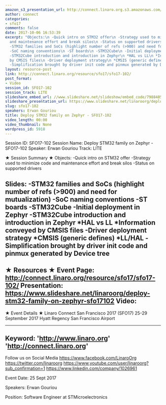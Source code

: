 ```yaml
---
amazon_s3_presentation_url: http://connect.linaro.org.s3.amazonaws.com/sfo17/Presentations/SFO17-102%20Deploy%20STM32%20family%20on%20Zephyr.pdf
author: connect
categories:
- sfo17
comments: false
date: 2017-10-06 16:53:39
excerpt: "Objects:\n -Quick intro on STM32 offer\n -Strategy used to minimize code
  and maintenance effort and break silos\n -Status on supported drivers\n \n Slides:\n
  -STM32 families and SoCs (highlight number of refs (>900) and need for mutualization)\n
  -SoC naming conventions\n -ST boards\n -STM32Cube\n -Initial deployment in Zephyr\n
  -STM32Cube introduction and introduction in Zephyr\n *HAL vs LL\n *Information conveyed
  by CMSIS files\n -Driver deployment strategy\n *CMSIS (generic defines)\n *LL/HAL\n
  -Simplification brought by driver init code and pinmux generated by Device tree"
layout: resource-post
link: http://connect.linaro.org/resource/sfo17/sfo17-102/
post_format:
- Video
session_id: SFO17-102
session_track: LITE
slideshare_embed_url: //www.slideshare.net/slideshow/embed_code/79884057
slideshare_presentation_url: https://www.slideshare.net/linaroorg/deploy-stm32-family-on-zephyr-sfo17102
slug: sfo17-102
speakers: Erwan Gouriou
title: Deploy STM32 family on Zephyr - SFO17-102
video_length: 00:00
video_thumbnail: None
wordpress_id: 5918
---
```


Session ID: SFO17-102
Session Name: Deploy STM32 family on Zephyr - SFO17-102
Speaker: Erwan Gouriou 
Track: LITE


★ Session Summary ★
Objects:
 -Quick intro on STM32 offer
 -Strategy used to minimize code and maintenance effort and break silos
 -Status on supported drivers
 
 Slides:
 -STM32 families and SoCs (highlight number of refs (>900) and need for mutualization)
 -SoC naming conventions
 -ST boards
 -STM32Cube
 -Initial deployment in Zephyr
 -STM32Cube introduction and introduction in Zephyr
 *HAL vs LL
 *Information conveyed by CMSIS files
 -Driver deployment strategy
 *CMSIS (generic defines)
 *LL/HAL
 -Simplification brought by driver init code and pinmux generated by Device tree
---------------------------------------------------
★ Resources ★
Event Page: http://connect.linaro.org/resource/sfo17/sfo17-102/
Presentation: https://www.slideshare.net/linaroorg/deploy-stm32-family-on-zephyr-sfo17102
Video: 
 ---------------------------------------------------

★ Event Details ★
Linaro Connect San Francisco 2017 (SFO17)
25-29 September 2017
Hyatt Regency San Francisco Airport

---------------------------------------------------
Keyword: 
'http://www.linaro.org'
'http://connect.linaro.org'
---------------------------------------------------
Follow us on Social Media
https://www.facebook.com/LinaroOrg
https://twitter.com/linaroorg
https://www.youtube.com/user/linaroorg?sub_confirmation=1
https://www.linkedin.com/company/1026961

Event Date: 25 Sept 2017

Speakers: Erwan Gouriou

Position: Software Engineer at STMicroelectronics